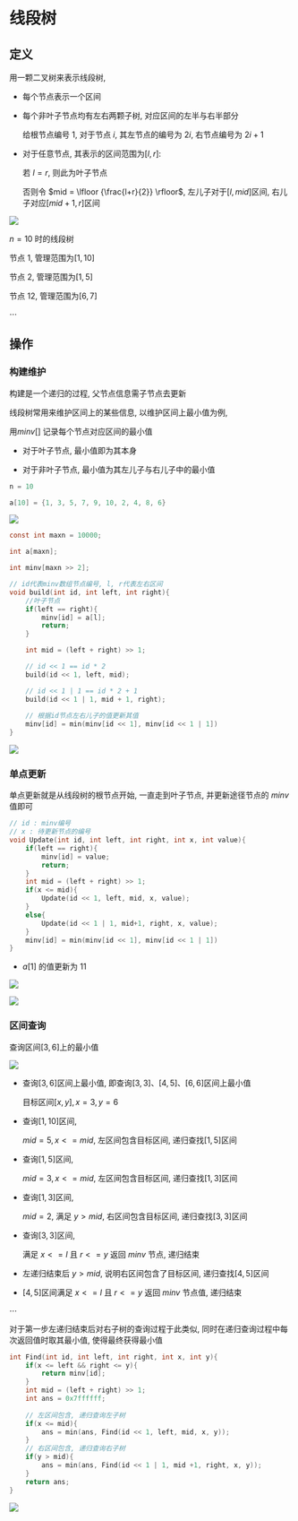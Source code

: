 <!--
 * @Description: 
 * @Version: 1.0
 * @Autor: dmjcb
 * @Email:  
 * @Date: 2021-01-16 17:59:35
 * @LastEditors: dmjcb
 * @LastEditTime: 2024-07-06 23:16:36
-->

# 线段树

## 定义

用一颗二叉树来表示线段树,

- 每个节点表示一个区间

- 每个非叶子节点均有左右两颗子树, 对应区间的左半与右半部分

    给根节点编号 $1$, 对于节点 $i$, 其左节点的编号为 $2i$, 右节点编号为 $2i+1$

- 对于任意节点, 其表示的区间范围为$[l, r]$:

    若 $l = r$, 则此为叶子节点

    否则令 $mid = \lfloor {\frac{l+r}{2}} \rfloor$, 左儿子对于$[l, mid]$区间, 右儿子对应$[mid+1, r]$区间


![](https://raw.githubusercontent.com/dmjcb/SelfImgur/main/2022-4-4-1141.svg)

$n = 10$ 时的线段树

节点 $1$, 管理范围为$[1, 10]$

节点 $2$, 管理范围为$[1, 5]$

节点 $12$, 管理范围为$[6, 7]$

$\cdots$

## 操作

### 构建维护

构建是一个递归的过程, 父节点信息需子节点去更新

线段树常用来维护区间上的某些信息, 以维护区间上最小值为例, 

用$minv[]$ 记录每个节点对应区间的最小值

- 对于叶子节点, 最小值即为其本身

- 对于非叶子节点, 最小值为其左儿子与右儿子中的最小值

```c
n = 10

a[10] = {1, 3, 5, 7, 9, 10, 2, 4, 8, 6}
```

![](https://raw.githubusercontent.com/dmjcb/SelfImgur/main/2022-4-4-1218.svg)

```c
const int maxn = 10000;

int a[maxn];

int minv[maxn >> 2];

// id代表minv数组节点编号, l, r代表左右区间
void build(int id, int left, int right){
    //叶子节点
    if(left == right){
        minv[id] = a[l];
        return;
    }

    int mid = (left + right) >> 1;

    // id << 1 == id * 2
    build(id << 1, left, mid);

    // id << 1 | 1 == id * 2 + 1
    build(id << 1 | 1, mid + 1, right);
    
    // 根据id节点左右儿子的值更新其值
    minv[id] = min(minv[id << 1], minv[id << 1 | 1])
}
```

![](https://raw.githubusercontent.com/dmjcb/SelfImgur/main/20201101144039.png)

### 单点更新

单点更新就是从线段树的根节点开始, 一直走到叶子节点, 并更新途径节点的 $minv$ 值即可

```c
// id : minv编号
// x : 待更新节点的编号
void Update(int id, int left, int right, int x, int value){
    if(left == right){
        minv[id] = value;
        return;
    }
    int mid = (left + right) >> 1;
    if(x <= mid){
        Update(id << 1, left, mid, x, value);
    }
    else{
        Update(id << 1 | 1, mid+1, right, x, value);
    }
    minv[id] = min(minv[id << 1], minv[id << 1 | 1])
}
```

- $a[1]$ 的值更新为 $11$

![](https://raw.githubusercontent.com/dmjcb/SelfImgur/main/2022-4-4-1220.svg)

![](https://raw.githubusercontent.com/dmjcb/SelfImgur/main/20201101144355.png)

### 区间查询

查询区间$[3, 6]$上的最小值

![](https://raw.githubusercontent.com/dmjcb/SelfImgur/main/2022-4-4-1210.svg)

- 查询$[3, 6]$区间上最小值, 即查询$[3, 3]、[4, 5]、[6, 6]$区间上最小值

    目标区间$[x, y], x = 3, y = 6$

- 查询$[1, 10]$区间,

    $mid = 5, x <= mid$, 左区间包含目标区间, 递归查找$[1, 5]$区间

- 查询$[1, 5]$区间,

    $mid = 3, x <= mid$, 左区间包含目标区间, 递归查找$[1, 3]$区间

- 查询$[1, 3]$区间,

    $mid = 2$, 满足 $y > mid$, 右区间包含目标区间, 递归查找$[3, 3]$区间

- 查询$[3, 3]$区间,

    满足 $x<=l$ 且 $r<=y$ 返回 $minv$ 节点, 递归结束

- 左递归结束后 $y > mid$, 说明右区间包含了目标区间, 递归查找$[4, 5]$区间

- $[4, 5]$区间满足 $x<=l$ 且 $r<=y$ 返回 $minv$ 节点值, 递归结束

$\cdots$

对于第一步左递归结束后对右子树的查询过程于此类似, 同时在递归查询过程中每次返回值时取其最小值, 使得最终获得最小值

```c
int Find(int id, int left, int right, int x, int y){
    if(x <= left && right <= y){
        return minv[id];
    }
    int mid = (left + right) >> 1;
    int ans = 0x7ffffff;
    
    // 左区间包含, 递归查询左子树
    if(x <= mid){
        ans = min(ans, Find(id << 1, left, mid, x, y));
    }
    // 右区间包含, 递归查询右子树
    if(y > mid){
        ans = min(ans, Find(id << 1 | 1, mid +1, right, x, y));
    }
    return ans;
}
```

![](https://raw.githubusercontent.com/dmjcb/SelfImgur/main/20201101153007.png)